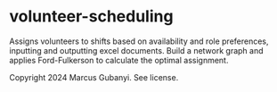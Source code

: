 # volunteer-scheduling
Assigns volunteers to shifts based on availability and role preferences, inputting and outputting excel documents. Build a network graph and applies Ford-Fulkerson to calculate the optimal assignment.

Copyright 2024 Marcus Gubanyi. See license.
